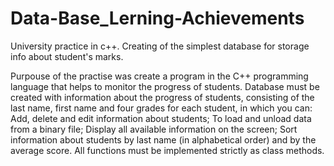 # Data-Base_Lerning-Achievements
 University practice in c++. Creating of the simplest database for storage info about student's marks.

Purpouse of the practise was create a program in the C++ programming language that helps to monitor the progress of students.
Database must be created with information about the progress of students, consisting of the last name, first name and four grades for each student, in which you can:
 Add, delete and edit information about students;
 To load and unload data from a binary file;
 Display all available information on the screen;
 Sort information about students by last name (in alphabetical order) and by the average score.
All functions must be implemented strictly as class methods.

